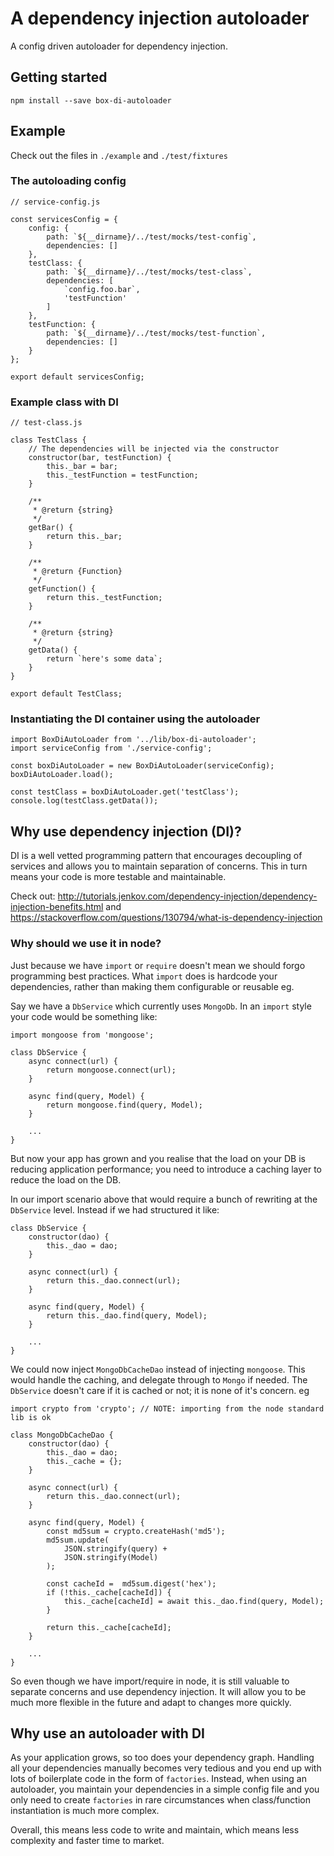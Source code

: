 # A dependency injection autoloader
A config driven autoloader for dependency injection.

## Getting started

```
npm install --save box-di-autoloader
```

## Example

Check out the files in `./example` and `./test/fixtures`

### The autoloading config
```
// service-config.js

const servicesConfig = {
    config: {
        path: `${__dirname}/../test/mocks/test-config`,
        dependencies: []
    },
    testClass: {
        path: `${__dirname}/../test/mocks/test-class`,
        dependencies: [
            `config.foo.bar`,
            'testFunction'
        ]
    },
    testFunction: {
        path: `${__dirname}/../test/mocks/test-function`,
        dependencies: []
    }
};

export default servicesConfig;
```

### Example class with DI
```
// test-class.js

class TestClass {
    // The dependencies will be injected via the constructor
    constructor(bar, testFunction) {
        this._bar = bar;
        this._testFunction = testFunction;
    }

    /**
     * @return {string}
     */
    getBar() {
        return this._bar;
    }

    /**
     * @return {Function}
     */
    getFunction() {
        return this._testFunction;
    }

    /**
     * @return {string}
     */
    getData() {
        return `here's some data`;
    }
}

export default TestClass;
```

### Instantiating the DI container using the autoloader
```
import BoxDiAutoLoader from '../lib/box-di-autoloader';
import serviceConfig from './service-config';

const boxDiAutoLoader = new BoxDiAutoLoader(serviceConfig);
boxDiAutoLoader.load();

const testClass = boxDiAutoLoader.get('testClass');
console.log(testClass.getData());
```

## Why use dependency injection (DI)?

DI is a well vetted programming pattern that encourages decoupling of services and allows you to maintain separation of concerns. This in turn means your code is more testable and maintainable.

Check out: http://tutorials.jenkov.com/dependency-injection/dependency-injection-benefits.html and https://stackoverflow.com/questions/130794/what-is-dependency-injection

### Why should we use it in node?
Just because we have `import` or `require` doesn't mean we should forgo programming best practices. What `import` does is hardcode your dependencies, rather than making them configurable or reusable eg.

Say we have a `DbService` which currently uses `MongoDb`. In an `import` style your code would be something like:

```
import mongoose from 'mongoose';

class DbService {
    async connect(url) {
        return mongoose.connect(url);
    }
    
    async find(query, Model) {
        return mongoose.find(query, Model);
    }    
    
    ...
}
```

But now your app has grown and you realise that the load on your DB is reducing application performance; you need to introduce a caching layer to reduce the load on the DB. 

In our import scenario above that would require a bunch of rewriting at the `DbService` level. Instead if we had structured it like:

```
class DbService {
    constructor(dao) {
        this._dao = dao;
    }
    
    async connect(url) {
        return this._dao.connect(url);
    }
    
    async find(query, Model) {
        return this._dao.find(query, Model);
    }
    
    ...
}
```

We could now inject `MongoDbCacheDao` instead of injecting `mongoose`. This would handle the caching, and delegate through to `Mongo` if needed. The `DbService` doesn't care if it is cached or not; it is none of it's concern. eg

```
import crypto from 'crypto'; // NOTE: importing from the node standard lib is ok

class MongoDbCacheDao {
    constructor(dao) {
        this._dao = dao;
        this._cache = {};
    }
    
    async connect(url) {
        return this._dao.connect(url);
    }
    
    async find(query, Model) {
        const md5sum = crypto.createHash('md5');
        md5sum.update(
            JSON.stringify(query) + 
            JSON.stringify(Model)
        );
        
        const cacheId =  md5sum.digest('hex');
        if (!this._cache[cacheId]) {
            this._cache[cacheId] = await this._dao.find(query, Model);
        }
        
        return this._cache[cacheId];
    }
    
    ...
}
```

So even though we have import/require in node, it is still valuable to separate concerns and use dependency injection. It will allow you to be much more flexible in the future and adapt to changes more quickly.

## Why use an autoloader with DI

As your application grows, so too does your dependency graph. Handling all your dependencies manually becomes very tedious and you end up with lots of boilerplate code in the form of `factories`. Instead, when using an autoloader, you maintain your dependencies in a simple config file and you only need to create `factories` in rare circumstances when class/function instantiation is much more complex. 

Overall, this means less code to write and maintain, which means less complexity and faster time to market.
